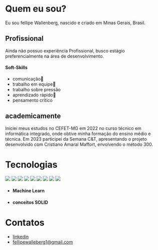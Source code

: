 
# Quem eu sou?
Eu sou fellipe Wallenberg, nascido e criado em Minas Gerais, Brasil.

## Profissional
Ainda não possuo experiência Profissional, busco estágio preferencialmente na área de desenvolvimento.

#### Soft-Skills
- comunicação💬
- trabalho em equipe👥
- trabalho sobre pressão
- aprendizado rápido🧠
- pensamento crítico

## academicamente
Iniciei meus estudos no CEFET-MG em 2022 no curso técnico em informática integrado, onde obtive minha formação do ensino médio e técnica.
Em 2023 participei da Semana C&T, apresentando o projeto desenvolvido com Cristiano Amaral Maffort, envolvendo o método 300.

# Tecnologias
<div>

<img src="https://img.shields.io/badge/C-00599C?style=for-the-badge&logo=c&logoColor=white">

<img src="https://img.shields.io/badge/Java-ED8B00?style=for-the-badge&logo=openjdk&logoColor=white">

<img src="https://img.shields.io/badge/PHP-777BB4?style=for-the-badge&logo=php&logoColor=white">

<img src="https://img.shields.io/badge/Vue.js-35495E?style=for-the-badge&logo=vue.js&logoColor=4FC08D">

<img src="https://img.shields.io/badge/PostgreSQL-316192?style=for-the-badge&logo=postgresql&logoColor=white">

<img src="https://img.shields.io/badge/JavaScript-F7DF1E?style=for-the-badge&logo=javascript&logoColor=black">

<img src="https://img.shields.io/badge/HTML-239120?style=for-the-badge&logo=html5&logoColor=white">

<img src="https://img.shields.io/badge/CSS-239120?&style=for-the-badge&logo=css3&logoColor=white">

<img src="https://img.shields.io/badge/TypeScript-007ACC?style=for-the-badge&logo=typescript&logoColor=white">

</div>

- #### Machine Learn
- #### conceitos SOLID
 
# Contatos 
- [linkedin](https://www.linkedin.com/in/fellipe-wallenberg-cardoso-gregorio-540825205/)
- fellipewalleberg1@gmail.com
